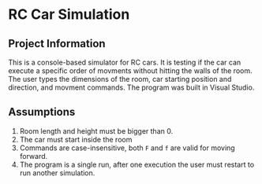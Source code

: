 # RC Car Simulation

## Project Information
This is a console-based simulator for RC cars. It is testing if the car can execute a specific order of movments without hitting the walls of the room. The user types the dimensions of the room, car starting position and direction, and movment commands. The program was built in Visual Studio.


## Assumptions

1. Room length and height must be bigger than 0.
2. The car must start inside the room
3. Commands are case-insensitive, both `F` and `f` are valid for moving forward.    
4. The program is a single run, after one execution the user must restart to run another simulation.  

